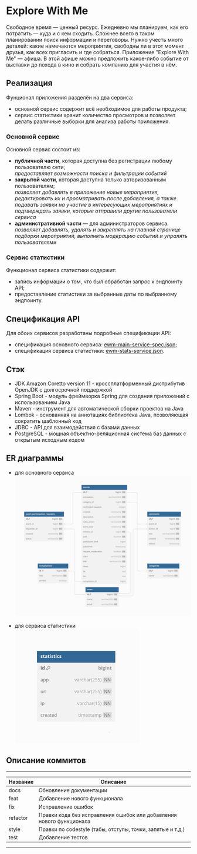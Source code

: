# Explore With Me
Свободное время — ценный ресурс. Ежедневно мы планируем, как его потратить — куда и с кем сходить. Сложнее всего в таком планировании поиск информации и переговоры. Нужно учесть много деталей: какие намечаются мероприятия, свободны ли в этот момент друзья, как всех пригласить и где собраться.
Приложение "Explore With Me" — афиша. В этой афише можно предложить какое-либо событие от выставки до похода в кино и собрать компанию для участия в нём.
## Реализация
Фунционал приложения разделён на два сервиса:
* основной сервис содержит всё необходимое для работы продукта;
* сервис статистики хранит количество просмотров и позволяет делать различные выборки для анализа работы приложения.

### Основной сервис
Основной сервис состоит из:
* **публичной части**, которая доступна без регистрации любому пользователю сети;<br>
 *предоставляет возможности поиска и фильтрации событий*
* **закрытой части**, которая доступна только авторизованным пользователям; <br>
*позволяет добавлять в приложение новые мероприятия, редактировать их и просматривать после добавления, а также подавать заявки на участие в интересующих мероприятиях и подтверждать заявки, которые отправили другие пользователи сервиса*
* **административной части** — для администраторов сервиса. <br> 
*позволяет добавлять, удалять и закреплять на главной странице подборки мероприятий, выполнять модерацию событий и упралять пользователями*

### Сервис статистики

Функционал сервиса статистики содержит:
* запись информации о том, что был обработан запрос к эндпоинту API;
* предоставление статистики за выбранные даты по выбранному эндпоинту.

## Спецификация API
Для обоих сервисов разработаны подробные спецификации API:
* спецификация основного сервиса: <a href="ewm-main-service-spec.json">ewm-main-service-spec.json</a>;
* спецификация сервиса статистики: <a href="ewm-stats-service.json">ewm-stats-service.json</a>.

## Стэк
* JDK Amazon Coretto version 11 - кроссплатформенный дистрибутив OpenJDK с долгосрочной поддержкой
* Spring Boot - модуль фреймворка Spring для создания приложений с использованием Java
* Maven - инструмент для автоматической сборки проектов на Java
* Lombok - основанная на аннотациях библиотека Java, позволяющая сократить шаблонный код
* JDBC - API для взаимодействия с базами данных
* PostgreSQL - мощная объектно-реляционная система баз данных с открытым исходным кодом

## ER диаграммы

*  для основного сервиса <br>
![](ewm-service/src/main/resources/main-service-erd.png)

* для сервиса статистики <br>
![](stat-service/server/src/main/resources/stat-server-erd.png)

## Описание коммитов
----------------------------------------------------------------------------------
| Название | Описание                                                            | 
|----------|---------------------------------------------------------------------|
| docs     | Обновление документации                                             |
| feat     | Добавление нового функционала                                       | 
| fix      | Исправление ошибок                                                  |
| refactor | Правки кода без исправления ошибок или добавления нового функционала|
| style    | Правки по codestyle (табы, отступы, точки, запятые и т.д.)          |
| test     | Добавление тестов                                                   |
----------------------------------------------------------------------------------